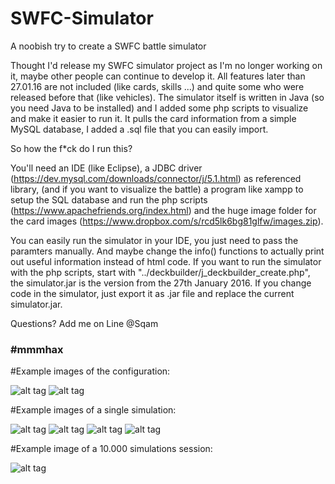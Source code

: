 # SWFC-Simulator
A noobish try to create a SWFC battle simulator

Thought I'd release my SWFC simulator project as I'm no longer working on it, maybe other people can continue to develop it.
All features later than 27.01.16 are not included (like cards, skills ...) and quite some who were released before that (like vehicles).
The simulator itself is written in Java (so you need Java to be installed) and I added some php scripts to visualize and make it easier to run it.
It pulls the card information from a simple MySQL database, I added a .sql file that you can easily import.


So how the f*ck do I run this?

You'll need an IDE (like Eclipse), a JDBC driver (https://dev.mysql.com/downloads/connector/j/5.1.html) as referenced library, (and if you
want to visualize the battle) a program like xampp to setup the SQL database and run the php scripts (https://www.apachefriends.org/index.html)
and the huge image folder for the card images (https://www.dropbox.com/s/rcd5lk6bg81glfw/images.zip).

You can easily run the simulator in your IDE, you just need to pass the paramters manually. And maybe change the info() functions to
actually print out useful information instead of html code.
If you want to run the simulator with the php scripts, start with "../deckbuilder/j_deckbuilder_create.php", the simulator.jar is the version
from the 27th January 2016. If you change code in the simulator, just export it as .jar file and replace the current simulator.jar.

Questions? Add me on Line @Sqam

### #mmmhax

#Example images of the configuration:

![alt tag](https://i.gyazo.com/75373d5b119a53cec727235a40c384d7.png)
![alt tag](https://i.gyazo.com/aa0bc29225676517f142539dd4e9d531.png)

#Example images of a single simulation:

![alt tag](https://i.gyazo.com/4679401abbddc183c59d4bd0a065da9b.png)
![alt tag](https://i.gyazo.com/ac65441c2efb8d2ba584f993b7f711e1.png)
![alt tag](https://i.gyazo.com/50a0f15252d0e06056172095019357e5.png)
![alt tag](https://i.gyazo.com/56656080a42e183de2fec23375d4e4ac.png)

#Example image of a 10.000 simulations session:

![alt tag](https://i.gyazo.com/22d49f50ad4b308653bcb0ba3988ab85.png)
